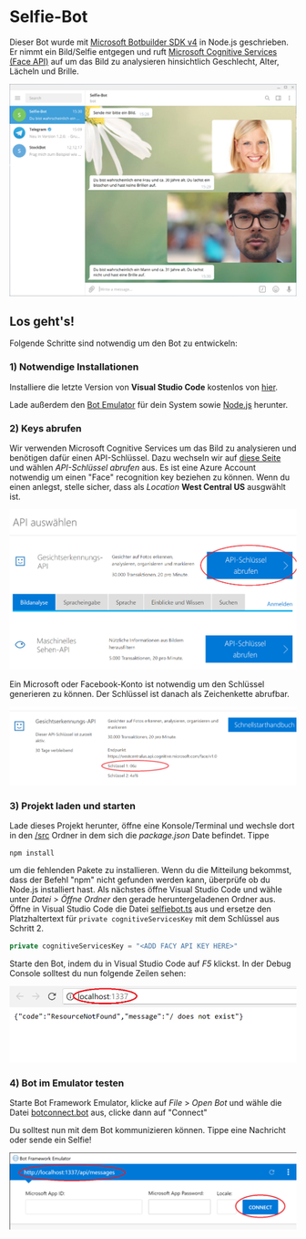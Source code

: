 ﻿# Selfie-Bot
Dieser Bot wurde mit [Microsoft Botbuilder SDK v4](https://github.com/Microsoft/botbuilder-js) in Node.js geschrieben. Er nimmt ein Bild/Selfie entgegen und ruft [Microsoft Cognitive Services (Face API)](https://azure.microsoft.com/de-de/services/cognitive-services/face/) auf um das Bild zu analysieren hinsichtlich Geschlecht, Alter, Lächeln und Brille.

![](images/selfie-bot.png)

## Los geht's!

Folgende Schritte sind notwendig um den Bot zu entwickeln:

### 1) Notwendige Installationen
Installiere die letzte Version von **Visual Studio Code** kostenlos von [hier](https://code.visualstudio.com/).

Lade außerdem den [Bot Emulator](https://github.com/Microsoft/BotFramework-Emulator/releases/) für dein System sowie <a href="https://nodejs.org/en/download/">Node.js</a> herunter.

### 2) Keys abrufen
Wir verwenden Microsoft Cognitive Services um das Bild zu analysieren und benötigen dafür einen API-Schlüssel. Dazu wechseln wir auf [diese Seite](https://azure.microsoft.com/de-de/try/cognitive-services/?api=face-api) und wählen _API-Schlüssel abrufen_ aus. Es ist eine Azure Account notwendig um einen "Face" recognition key beziehen zu können. Wenn du einen anlegst, stelle sicher, dass als _Location_ **West Central US** ausgwählt ist.

![](images/face-api.png)

Ein Microsoft oder Facebook-Konto ist notwendig um den Schlüssel generieren zu können. Der Schlüssel ist danach als Zeichenkette abrufbar.

![](images/api-key.png)

### 3) Projekt laden und starten
Lade dieses Projekt herunter, öffne eine Konsole/Terminal und wechsle dort in den [/src](src) Ordner in dem sich die _package.json_ Date befindet. Tippe

```
npm install
```

um die fehlenden Pakete zu installieren. Wenn du die Mitteilung bekommst, dass der Befehl "npm" nicht gefunden werden kann, überprüfe ob du Node.js installiert hast. 
Als nächstes öffne Visual Studio Code und wähle unter _Datei_ > _Öffne Ordner_ den gerade heruntergeladenen Ordner aus. Öffne in Visual Studio Code die Datei [selfiebot.ts](src/src/selfiebot.ts) aus und ersetze den Platzhaltertext für ```private cognitiveServicesKey``` mit dem Schlüssel aus Schritt 2.

```typescript
private cognitiveServicesKey = "<ADD FACY API KEY HERE>"
```

Starte den Bot, indem du in Visual Studio Code auf _F5_ klickst. In der Debug Console solltest du nun folgende Zeilen sehen:

![](images/browser.png)

### 4) Bot im Emulator testen
Starte Bot Framework Emulator, klicke auf _File_ > _Open Bot_ und wähle die Datei [botconnect.bot](src/src/botconnect.bot) aus, clicke dann auf "Connect"

Du solltest nun mit dem Bot kommunizieren können. Tippe eine Nachricht oder sende ein Selfie!

![](images/emulator.png)

